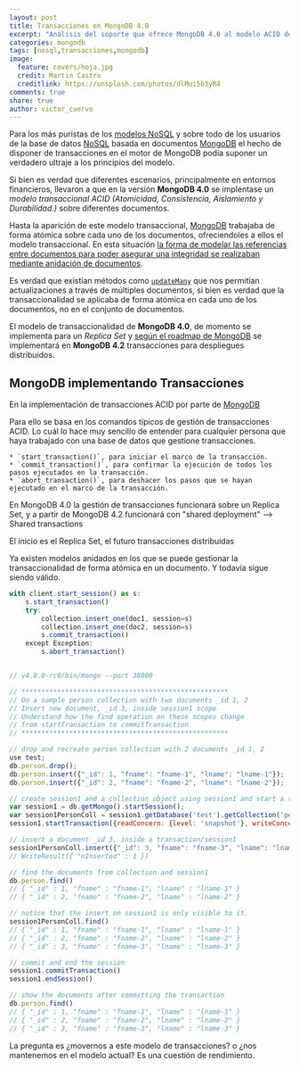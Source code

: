 ```yaml
---
layout: post
title: Transacciones en MongoDB 4.0
excerpt: "Análisis del soporte que ofrece MongoDB 4.0 al modelo ACID de transacciones."
categories: mongodb
tags: [nosql,transacciones,mongodb]
image:
  feature: covers/hoja.jpg
  credit: Martin Castro
  creditlink: https://unsplash.com/photos/dlMui5b3yR4
comments: true
share: true
author: victor_cuervo
---
```


Para los más puristas de los [modelos NoSQL][NoSQL] y sobre todo de los usuarios de la base de datos [NoSQL][NoSQL] basada en documentos [MongoDB][MongoDB] el hecho de disponer de transacciones en el motor de MongoDB podía suponer un verdadero ultraje a los principios del modelo.

Si bien es verdad que diferentes escenarios, principalmente en entornos financieros, llevaron a que en la versión **MongoDB 4.0** se implentase un *modelo transaccional ACID (Atomicidad, Consistencia, Aislamiento y Durabilidad.)* sobre diferentes documentos.

Hasta la aparición de este modelo transaccional, [MongoDB][MongoDB] trabajaba de forma atómica sobre cada uno de los documentos, ofreciendoles a ellos el modelo transaccional. En esta situación [la forma de modelar las referencias entre documentos para poder asegurar una integridad se realizaban mediante anidación de documentos][AnidacionMongoDB].

Es verdad que existían métodos como [`updateMany`][UpdateMany] que nos permitian actualizaciones a través de múltiples documentos, si bien es verdad que la transaccionalidad se aplicaba de forma atómica en cada uno de los documentos, no en el conjunto de documentos.

El modelo de transaccionalidad de **MongoDB 4.0**, de momento se implementa para un *Replica Set* y [según el roadmap de MongoDB][RoadmapTransacciones] se implementará en **MongoDB 4.2** transacciones para despliegues distribuidos.

## MongoDB implementando Transacciones

En la implementación de transacciones ACID por parte de [MongoDB][MongoDB]

Para ello se basa en los comandos típicos de gestión de transacciones ACID. Lo cuál lo hace muy sencillo de entender para cualquier persona que haya trabajado con una base de datos que gestione transacciones.

	* `start_transaction()`, para iniciar el marco de la transacción.
	* `commit_transaction()`, para confirmar la ejecución de todos los pasos ejecutados en la transacción.
	* `abort_transaction()`, para deshacer los pasos que se hayan ejecutado en el marco de la transacción.


En MongoDB 4.0 la gestión de transacciones funcionará sobre un Replica Set, y a partir de MongoDB 4.2 funcionará con "shared deployment" --> Shared transactions

El inicio es el Replica Set, el futuro transacciones distribuidas


Ya existen modelos anidados en los que se puede gestionar la transaccionalidad de forma atómica en un documento. Y todavía sigue siendo válido.


~~~javascript
with client.start_session() as s:
    s.start_transaction()
    try:
        collection.insert_one(doc1, session=s)
        collection.insert_one(doc2, session=s)
        s.commit_transaction()
    except Exception:
        s.abort_transaction()
~~~



~~~javascript

// v4.0.0-rc0/bin/mongo --port 38000

// ****************************************************
// On a sample person collection with two documents _id 1, 2
// Insert new document, _id 3, inside session1 scope
// Understand how the find operation on these scopes change
// from startTransaction to commitTransaction
// ****************************************************

// drop and recreate person collection with 2 documents _id 1, 2
use test;
db.person.drop();
db.person.insert({"_id": 1, "fname": "fname-1", "lname": "lname-1"});
db.person.insert({"_id": 2, "fname": "fname-2", "lname": "lname-2"});

// create session1 and a collection object using session1 and start a transaction on it
var session1 = db.getMongo().startSession();
var session1PersonColl = session1.getDatabase('test').getCollection('person');
session1.startTransaction({readConcern: {level: 'snapshot'}, writeConcern: {w: 'majority'}});

// insert a document _id 3, inside a transaction/session1
session1PersonColl.insert({"_id": 3, "fname": "fname-3", "lname": "lname-3"});
// WriteResult({ "nInserted" : 1 })

// find the documents from collection and session1
db.person.find()
// { "_id" : 1, "fname" : "fname-1", "lname" : "lname-1" }
// { "_id" : 2, "fname" : "fname-2", "lname" : "lname-2" }

// notice that the insert on session1 is only visible to it.
session1PersonColl.find()
// { "_id" : 1, "fname" : "fname-1", "lname" : "lname-1" }
// { "_id" : 2, "fname" : "fname-2", "lname" : "lname-2" }
// { "_id" : 3, "fname" : "fname-3", "lname" : "lname-3" }

// commit and end the session
session1.commitTransaction()
session1.endSession()

// show the documents after committing the transaction
db.person.find()
// { "_id" : 1, "fname" : "fname-1", "lname" : "lname-1" }
// { "_id" : 2, "fname" : "fname-2", "lname" : "lname-2" }
// { "_id" : 3, "fname" : "fname-3", "lname" : "lname-3" }
~~~


La pregunta es ¿movernos a este modelo de transacciones? o ¿nos mantenemos en el modelo actual?
Es una cuestión de rendimiento.



[NoSQL]: {{site.url}}/nosql/bd-nosql/
[MongoDB]:  {{site.url}}/mongodb/
[AnidacionMongoDB]: http://www.manualweb.net/mongodb/modelado-one-to-one-mongodb/
[UpdateMany]: https://docs.mongodb.com/manual/reference/method/db.collection.updateMany/
[RoadmapTransacciones]: https://www.mongodb.com/blog/post/multi-document-transactions
